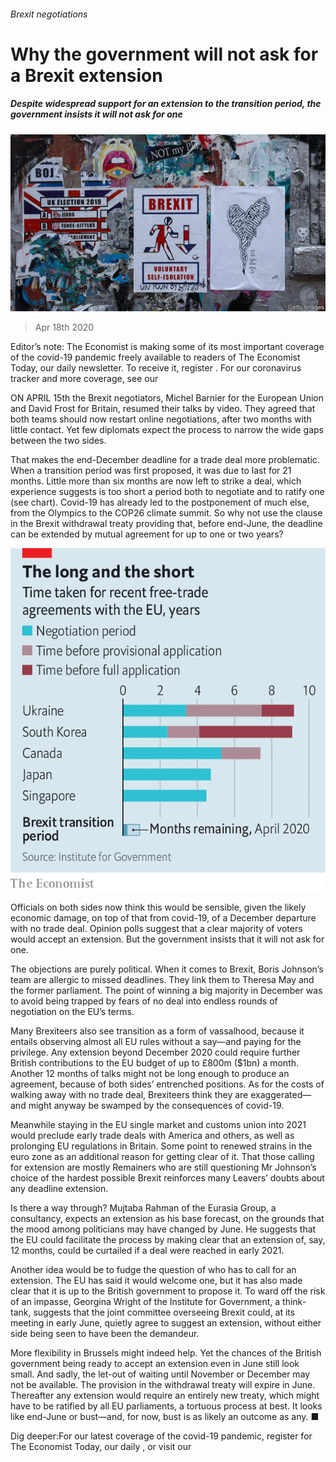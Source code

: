 ###### Brexit negotiations

# Why the government will not ask for a Brexit extension 

##### Despite widespread support for an extension to the transition period, the government insists it will not ask for one 

![image](images/20200418_BRP505.jpg) 

> Apr 18th 2020 

Editor’s note: The Economist is making some of its most important coverage of the covid-19 pandemic freely available to readers of The Economist Today, our daily newsletter. To receive it, register . For our coronavirus tracker and more coverage, see our 

ON APRIL 15th the Brexit negotiators, Michel Barnier for the European Union and David Frost for Britain, resumed their talks by video. They agreed that both teams should now restart online negotiations, after two months with little contact. Yet few diplomats expect the process to narrow the wide gaps between the two sides.

That makes the end-December deadline for a trade deal more problematic. When a transition period was first proposed, it was due to last for 21 months. Little more than six months are now left to strike a deal, which experience suggests is too short a period both to negotiate and to ratify one (see chart). Covid-19 has already led to the postponement of much else, from the Olympics to the COP26 climate summit. So why not use the clause in the Brexit withdrawal treaty providing that, before end-June, the deadline can be extended by mutual agreement for up to one or two years?

![image](images/20200418_BRC257.png) 


Officials on both sides now think this would be sensible, given the likely economic damage, on top of that from covid-19, of a December departure with no trade deal. Opinion polls suggest that a clear majority of voters would accept an extension. But the government insists that it will not ask for one.


The objections are purely political. When it comes to Brexit, Boris Johnson’s team are allergic to missed deadlines. They link them to Theresa May and the former parliament. The point of winning a big majority in December was to avoid being trapped by fears of no deal into endless rounds of negotiation on the EU’s terms.

Many Brexiteers also see transition as a form of vassalhood, because it entails observing almost all EU rules without a say—and paying for the privilege. Any extension beyond December 2020 could require further British contributions to the EU budget of up to £800m ($1bn) a month. Another 12 months of talks might not be long enough to produce an agreement, because of both sides’ entrenched positions. As for the costs of walking away with no trade deal, Brexiteers think they are exaggerated—and might anyway be swamped by the consequences of covid-19.

Meanwhile staying in the EU single market and customs union into 2021 would preclude early trade deals with America and others, as well as prolonging EU regulations in Britain. Some point to renewed strains in the euro zone as an additional reason for getting clear of it. That those calling for extension are mostly Remainers who are still questioning Mr Johnson’s choice of the hardest possible Brexit reinforces many Leavers’ doubts about any deadline extension.

Is there a way through? Mujtaba Rahman of the Eurasia Group, a consultancy, expects an extension as his base forecast, on the grounds that the mood among politicians may have changed by June. He suggests that the EU could facilitate the process by making clear that an extension of, say, 12 months, could be curtailed if a deal were reached in early 2021.

Another idea would be to fudge the question of who has to call for an extension. The EU has said it would welcome one, but it has also made clear that it is up to the British government to propose it. To ward off the risk of an impasse, Georgina Wright of the Institute for Government, a think-tank, suggests that the joint committee overseeing Brexit could, at its meeting in early June, quietly agree to suggest an extension, without either side being seen to have been the demandeur.

More flexibility in Brussels might indeed help. Yet the chances of the British government being ready to accept an extension even in June still look small. And sadly, the let-out of waiting until November or December may not be available. The provision in the withdrawal treaty will expire in June. Thereafter any extension would require an entirely new treaty, which might have to be ratified by all EU parliaments, a tortuous process at best. It looks like end-June or bust—and, for now, bust is as likely an outcome as any. ■

Dig deeper:For our latest coverage of the covid-19 pandemic, register for The Economist Today, our daily , or visit our 

